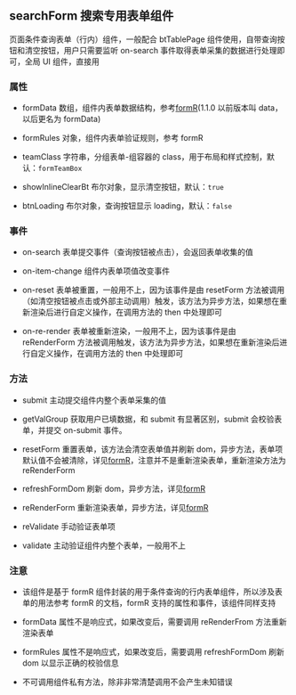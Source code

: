 ## searchForm 搜索专用表单组件

页面条件查询表单（行内）组件，一般配合 btTablePage 组件使用，自带查询按钮和清空按钮，用户只需要监听 on-search 事件取得表单采集的数据进行处理即可，全局 UI 组件，直接用

### 属性

- formData 数组，组件内表单数据结构，参考[formR](../formR/README.md#属性)(1.1.0 以前版本叫 data，以后更名为 formData)

- formRules 对象，组件内表单验证规则，参考 formR

- teamClass 字符串，分组表单-组容器的 class，用于布局和样式控制，默认：`formTeamBox`

- showInlineClearBt 布尔对象，显示清空按钮，默认：`true`

- btnLoading 布尔对象，查询按钮显示 loading，默认：`false`

### 事件

- on-search 表单提交事件（查询按钮被点击），会返回表单收集的值

- on-item-change 组件内表单项值改变事件

- on-reset 表单被重置，一般用不上，因为该事件是由 resetForm 方法被调用（如清空按钮被点击或外部主动调用）触发，该方法为异步方法，如果想在重新渲染后进行自定义操作，在调用方法的 then 中处理即可

- on-re-render 表单被重新渲染，一般用不上，因为该事件是由 reRenderForm 方法被调用触发，该方法为异步方法，如果想在重新渲染后进行自定义操作，在调用方法的 then 中处理即可

### 方法

- submit 主动提交组件内整个表单采集的值

- getValGroup 获取用户已填数据，和 submit 有显著区别，submit 会校验表单，并提交 on-submit 事件。

- resetForm 重置表单，该方法会清空表单值并刷新 dom，异步方法，表单项默认值不会被清除，详见[formR](../formR/README.md#方法)，注意并不是重新渲染表单，重新渲染方法为 reRenderForm

- refreshFormDom 刷新 dom，异步方法，详见[formR](../formR/README.md#方法)

- reRenderForm 重新渲染表单，异步方法，详见[formR](../formR/README.md#方法)

- reValidate 手动验证表单项

- validate 主动验证组件内整个表单，一般用不上

### 注意

- 该组件是基于 formR 组件封装的用于条件查询的行内表单组件，所以涉及表单的用法参考 formR 的文档，formR 支持的属性和事件，该组件同样支持

- formData 属性不是响应式，如果改变后，需要调用 reRenderFrom 方法重新渲染表单

- formRules 属性不是响应式，如果改变后，需要调用 refreshFormDom 刷新 dom 以显示正确的校验信息

- 不可调用组件私有方法，除非非常清楚调用不会产生未知错误
